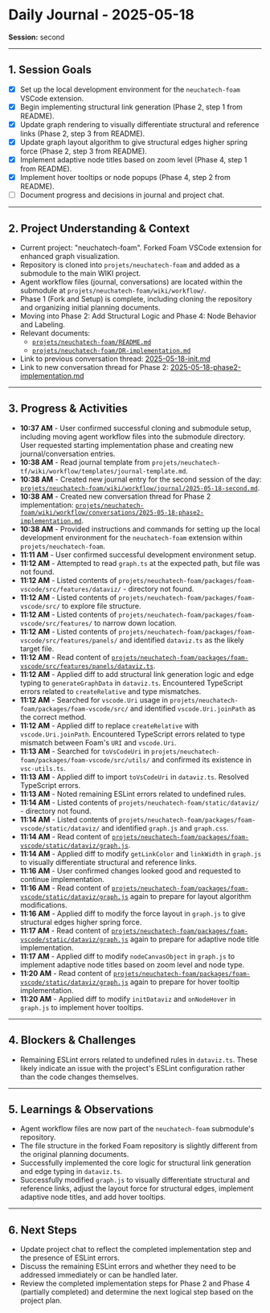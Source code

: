 # Daily Journal - 2025-05-18

**Session:** second

---

## 1. Session Goals
*   [X] Set up the local development environment for the `neuchatech-foam` VSCode extension.
*   [X] Begin implementing structural link generation (Phase 2, step 1 from README).
*   [X] Update graph rendering to visually differentiate structural and reference links (Phase 2, step 3 from README).
*   [X] Update graph layout algorithm to give structural edges higher spring force (Phase 2, step 3 from README).
*   [X] Implement adaptive node titles based on zoom level (Phase 4, step 1 from README).
*   [X] Implement hover tooltips or node popups (Phase 4, step 2 from README).
*   [ ] Document progress and decisions in journal and project chat.

---

## 2. Project Understanding & Context
*   Current project: "neuchatech-foam". Forked Foam VSCode extension for enhanced graph visualization.
*   Repository is cloned into `projets/neuchatech-foam` and added as a submodule to the main WIKI project.
*   Agent workflow files (journal, conversations) are located within the submodule at `projets/neuchatech-foam/wiki/workflow/`.
*   Phase 1 (Fork and Setup) is complete, including cloning the repository and organizing initial planning documents.
*   Moving into Phase 2: Add Structural Logic and Phase 4: Node Behavior and Labeling.
*   Relevant documents:
    *   [`projets/neuchatech-foam/README.md`](../../../README.md)
    *   [`projets/neuchatech-foam/DR-implementation.md`](../../../DR-implementation.md)
*   Link to previous conversation thread: [2025-05-18-init.md](../conversations/2025-05-18-init.md)
*   Link to new conversation thread for Phase 2: [2025-05-18-phase2-implementation.md](../conversations/2025-05-18-phase2-implementation.md)

---

## 3. Progress & Activities
*   **10:37 AM** - User confirmed successful cloning and submodule setup, including moving agent workflow files into the submodule directory. User requested starting implementation phase and creating new journal/conversation entries.
*   **10:38 AM** - Read journal template from `projets/neuchatech-tf/wiki/workflow/templates/journal-template.md`.
*   **10:38 AM** - Created new journal entry for the second session of the day: [`projets/neuchatech-foam/wiki/workflow/journal/2025-05-18-second.md`](./2025-05-18-second.md).
*   **10:38 AM** - Created new conversation thread for Phase 2 implementation: [`projets/neuchatech-foam/wiki/workflow/conversations/2025-05-18-phase2-implementation.md`](../conversations/2025-05-18-phase2-implementation.md).
*   **10:38 AM** - Provided instructions and commands for setting up the local development environment for the `neuchatech-foam` extension within `projets/neuchatech-foam`.
*   **11:11 AM** - User confirmed successful development environment setup.
*   **11:12 AM** - Attempted to read `graph.ts` at the expected path, but file was not found.
*   **11:12 AM** - Listed contents of `projets/neuchatech-foam/packages/foam-vscode/src/features/dataviz/` - directory not found.
*   **11:12 AM** - Listed contents of `projets/neuchatech-foam/packages/foam-vscode/src/` to explore file structure.
*   **11:12 AM** - Listed contents of `projets/neuchatech-foam/packages/foam-vscode/src/features/` to narrow down location.
*   **11:12 AM** - Listed contents of `projets/neuchatech-foam/packages/foam-vscode/src/features/panels/` and identified `dataviz.ts` as the likely target file.
*   **11:12 AM** - Read content of [`projets/neuchatech-foam/packages/foam-vscode/src/features/panels/dataviz.ts`](../../../../projets/neuchatech-foam/packages/foam-vscode/src/features/panels/dataviz.ts).
*   **11:12 AM** - Applied diff to add structural link generation logic and edge typing to `generateGraphData` in `dataviz.ts`. Encountered TypeScript errors related to `createRelative` and type mismatches.
*   **11:12 AM** - Searched for `vscode.Uri` usage in `projets/neuchatech-foam/packages/foam-vscode/src/` and identified `vscode.Uri.joinPath` as the correct method.
*   **11:12 AM** - Applied diff to replace `createRelative` with `vscode.Uri.joinPath`. Encountered TypeScript errors related to type mismatch between Foam's `URI` and `vscode.Uri`.
*   **11:13 AM** - Searched for `toVsCodeUri` in `projets/neuchatech-foam/packages/foam-vscode/src/utils/` and confirmed its existence in `vsc-utils.ts`.
*   **11:13 AM** - Applied diff to import `toVsCodeUri` in `dataviz.ts`. Resolved TypeScript errors.
*   **11:13 AM** - Noted remaining ESLint errors related to undefined rules.
*   **11:14 AM** - Listed contents of `projets/neuchatech-foam/static/dataviz/` - directory not found.
*   **11:14 AM** - Listed contents of `projets/neuchatech-foam/packages/foam-vscode/static/dataviz/` and identified `graph.js` and `graph.css`.
*   **11:14 AM** - Read content of [`projets/neuchatech-foam/packages/foam-vscode/static/dataviz/graph.js`](../../../../projets/neuchatech-foam/packages/foam-vscode/static/dataviz/graph.js).
*   **11:14 AM** - Applied diff to modify `getLinkColor` and `linkWidth` in `graph.js` to visually differentiate structural and reference links.
*   **11:16 AM** - User confirmed changes looked good and requested to continue implementation.
*   **11:16 AM** - Read content of [`projets/neuchatech-foam/packages/foam-vscode/static/dataviz/graph.js`](../../../../projets/neuchatech-foam/packages/foam-vscode/static/dataviz/graph.js) again to prepare for layout algorithm modifications.
*   **11:16 AM** - Applied diff to modify the force layout in `graph.js` to give structural edges higher spring force.
*   **11:17 AM** - Read content of [`projets/neuchatech-foam/packages/foam-vscode/static/dataviz/graph.js`](../../../../projets/neuchatech-foam/packages/foam-vscode/static/dataviz/graph.js) again to prepare for adaptive node title implementation.
*   **11:17 AM** - Applied diff to modify `nodeCanvasObject` in `graph.js` to implement adaptive node titles based on zoom level and node type.
*   **11:20 AM** - Read content of [`projets/neuchatech-foam/packages/foam-vscode/static/dataviz/graph.js`](../../../../projets/neuchatech-foam/packages/foam-vscode/static/dataviz/graph.js) again to prepare for hover tooltip implementation.
*   **11:20 AM** - Applied diff to modify `initDataviz` and `onNodeHover` in `graph.js` to implement hover tooltips.

---

## 4. Blockers & Challenges
*   Remaining ESLint errors related to undefined rules in `dataviz.ts`. These likely indicate an issue with the project's ESLint configuration rather than the code changes themselves.

---

## 5. Learnings & Observations
*   Agent workflow files are now part of the `neuchatech-foam` submodule's repository.
*   The file structure in the forked Foam repository is slightly different from the original planning documents.
*   Successfully implemented the core logic for structural link generation and edge typing in `dataviz.ts`.
*   Successfully modified `graph.js` to visually differentiate structural and reference links, adjust the layout force for structural edges, implement adaptive node titles, and add hover tooltips.

---

## 6. Next Steps
*   Update project chat to reflect the completed implementation step and the presence of ESLint errors.
*   Discuss the remaining ESLint errors and whether they need to be addressed immediately or can be handled later.
*   Review the completed implementation steps for Phase 2 and Phase 4 (partially completed) and determine the next logical step based on the project plan.